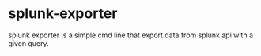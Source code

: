 # splunk-exporter
splunk exporter is a simple cmd line that export data from splunk api with a given query.
